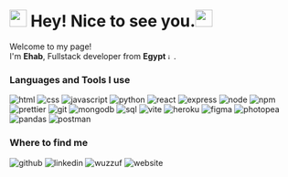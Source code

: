<h1><img src="https://emojis.slackmojis.com/emojis/images/1531849430/4246/blob-sunglasses.gif?1531849430" width="30"/> Hey! Nice to see you.<img src="https://emojis.slackmojis.com/emojis/images/1643514853/8661/fast_meow_party.gif?1643514853" width="30"/></h1>


<p>Welcome to my page! </br> I'm <b>Ehab</b>, Fullstack developer from <b>Egypt</b> <img width="10" height="10" alt="image" src="https://github.com/user-attachments/assets/937d6cac-1dd0-4f63-8fca-d512a824d2f1" />. </p>

<h3 align="left">Languages and Tools I use</h3>

<p style="text-dectoration: none">
<a href="https://www.w3schools.com/html/" target="_blank" rel="noreferrer" style="text-decoration: none"><img alt="html" src="https://img.shields.io/badge/HTML%205-E34F26?style=for-the-badge&logo=HTML5&logoColor=E34F26&labelColor=black"></a>
<a href="https://www.w3schools.com/css/" target="_blank" rel="noreferrer" style="text-decoration: none"><img alt="css" src="https://img.shields.io/badge/CSS-%23663399?style=for-the-badge&logo=css&logoColor=%23663399&labelColor=black"></a>
<a href="https://developer.mozilla.org/en-US/docs/Web/JavaScript" target="_blank" rel="noreferrer" style="text-decoration: none"><img alt="javascript" src="https://img.shields.io/badge/JavaScript-F7DF1E?style=for-the-badge&logo=javascript&logoColor=F7DF1E&labelColor=black"></a>
<a href="https://www.python.org" target="_blank" rel="noreferrer" style="text-decoration: none"><img alt="python" src="https://img.shields.io/badge/Python-3776AB?style=for-the-badge&logo=python&logoColor=3776AB&labelColor=black"></a>
<a href="https://reactjs.org/" target="_blank" rel="noreferrer" style="text-decoration: none"><img alt="react" src="https://img.shields.io/badge/React-%2361DAFB?style=for-the-badge&logo=react&logoColor=%2361DAFB&labelColor=black"></a>
<a href="https://expressjs.com" target="_blank" rel="noreferrer" style="text-decoration: none"><img alt="express" src="https://img.shields.io/badge/Express-%23454545?style=for-the-badge&logo=express&logoColor=white&labelColor=black"></a>
<a href="https://nodejs.org" target="_blank" rel="noreferrer" style="text-decoration: none"><img alt="node" src="https://img.shields.io/badge/Node.js-%235FA04E?style=for-the-badge&logo=nodedotjs&logoColor=%235FA04E&labelColor=black"></a>
<a href="https://www.npmjs.com/" target="_blank" rel="noreferrer" style="text-decoration: none"><img alt="npm" src="https://img.shields.io/badge/NPM-%23CB3837?style=for-the-badge&logo=npm&logoColor=%23CB3837&labelColor=black"></a>
<a href="https://prettier.io/" target="_blank" rel="noreferrer" style="text-decoration: none"><img alt="prettier" src="https://img.shields.io/badge/Prettier-%23F7B93E?style=for-the-badge&logo=prettier&logoColor=%23F7B93E&labelColor=black"></a>
<a href="https://git-scm.com/" target="_blank" rel="noreferrer" style="text-decoration: none"><img alt="git" src="https://img.shields.io/badge/Git-%23F05032?style=for-the-badge&logo=git&logoColor=%23F05032&labelColor=black"></a>
<a href="https://www.mongodb.com/" target="_blank" rel="noreferrer" style="text-decoration: none"><img alt="mongodb" src="https://img.shields.io/badge/MongoDB-%2347A248?style=for-the-badge&logo=mongodb&logoColor=%2347A248&labelColor=black"></a>
<a href="https://www.w3schools.com/sql/" target="_blank" rel="noreferrer" style="text-decoration: none"><img alt="sql" src="https://img.shields.io/badge/SQL-%234169E1?style=for-the-badge&logo=postgresql&logoColor=%234169E1&labelColor=black"></a>
<a href="https://vite.dev/" target="_blank" rel="noreferrer" style="text-decoration: none"><img alt="vite" src="https://img.shields.io/badge/Vite-%23646CFF?style=for-the-badge&logo=vite&logoColor=%23646CFF&labelColor=black"></a>
<a href="https://www.heroku.com/" target="_blank" rel="noreferrer" style="text-decoration: none"><img alt="heroku" src="https://img.shields.io/badge/Heroku-%23430098?style=for-the-badge&logo=heroku&logoColor=%23430098&labelColor=black"></a>
<a href="https://www.figma.com/" target="_blank" rel="noreferrer" style="text-decoration: none"><img alt="figma" src="https://img.shields.io/badge/Figma-%23F24E1E?style=for-the-badge&logo=figma&logoColor=%23F24E1E&labelColor=black"></a>
<a href="https://www.photopea.com/" target="_blank" rel="noreferrer" style="text-decoration: none"><img alt="photopea" src="https://img.shields.io/badge/Photopea-%2318A497?style=for-the-badge&logo=photopea&logoColor=%2318A497&labelColor=black"></a>
<a href="https://pandas.pydata.org/" target="_blank" rel="noreferrer" style="text-decoration: none"><img alt="pandas" src="https://img.shields.io/badge/Pandas-%23150458?style=for-the-badge&logo=pandas&logoColor=white&labelColor=black"></a>
<a href="https://www.postman.com/" target="_blank" rel="noreferrer" style="text-decoration: none"><img alt="postman" src="https://img.shields.io/badge/Postman-%23FF6C37?style=for-the-badge&logo=postman&logoColor=%23FF6C37&labelColor=black"></a>
</p>

<h3>Where to find me</h3>
<p>
<a href="https://github.com/ehnasr" target="_blank" rel="noreferrer" style="text-decoration: none"><img alt="github" src="https://img.shields.io/badge/Github-454545?style=for-the-badge&logo=github&logoColor=454545&labelColor=black"></a>
<a href="https://www.linkedin.com/in/ehnasr/" target="_blank" rel="noreferrer" style="text-decoration: none"><img alt="linkedin" src="https://img.shields.io/badge/Linkedin-0180FF?style=for-the-badge&logo=invision&logoColor=0180FF&labelColor=black"></a>
<a href="https://wuzzuf.net/me/ehab-nasr" target="_blank" rel="noreferrer" style="text-decoration: none"><img alt="wuzzuf" src="https://img.shields.io/badge/Wuzzuf-0058A3?style=for-the-badge&logo=webtrees&logoColor=0058A3&labelColor=black"></a>
<a href="https://ehab-nasr-portfolio.vercel.app/" target="_blank" rel="noreferrer" style="text-decoration: none"><img alt="website" src="https://img.shields.io/badge/Personal Website-e2c158?style=for-the-badge&logo=e&logoColor=e2c158&labelColor=black"></a>
</p>
</p>

<!--![CodeWars Badge](https://www.codewars.com/users/ehnasr/badges/large)
![LeetCode Stats](https://leetcard.jacoblin.cool/ehnasr)
![Profile views](https://komarev.com/ghpvc/?username=ehnasr&color=blue)
-->



